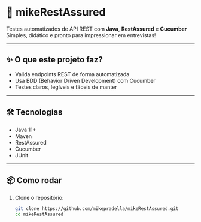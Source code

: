 # 🚀 mikeRestAssured

Testes automatizados de API REST com **Java**, **RestAssured** e **Cucumber**  
Simples, didático e pronto para impressionar em entrevistas!

---

## ✨ O que este projeto faz?

- Valida endpoints REST de forma automatizada
- Usa BDD (Behavior Driven Development) com Cucumber
- Testes claros, legíveis e fáceis de manter

---

## 🛠️ Tecnologias

- Java 11+
- Maven
- RestAssured
- Cucumber
- JUnit

---

## 📦 Como rodar

1. Clone o repositório:
   ```bash
   git clone https://github.com/mikepradella/mikeRestAssured.git
   cd mikeRestAssured
